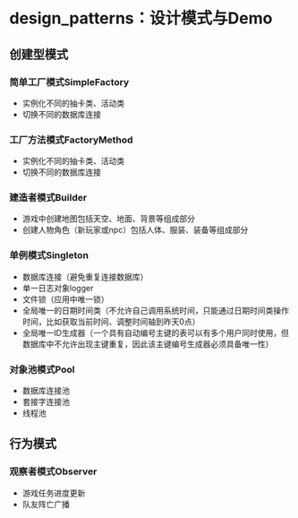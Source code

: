 # design_patterns：设计模式与Demo

## 创建型模式

### 简单工厂模式SimpleFactory
- 实例化不同的抽卡类、活动类
- 切换不同的数据库连接

### 工厂方法模式FactoryMethod
- 实例化不同的抽卡类、活动类
- 切换不同的数据库连接

### 建造者模式Builder
- 游戏中创建地图包括天空、地面、背景等组成部分
- 创建人物角色（新玩家或npc）包括人体、服装、装备等组成部分

### 单例模式Singleton
- 数据库连接（避免重复连接数据库）
- 单一日志对象logger
- 文件锁（应用中唯一锁）
- 全局唯一的日期时间类（不允许自己调用系统时间，只能通过日期时间类操作时间，比如获取当前时间、调整时间轴到昨天0点）
- 全局唯一ID生成器（一个具有自动编号主键的表可以有多个用户同时使用，但数据库中不允许出现主键重复，因此该主键编号生成器必须具备唯一性）

### 对象池模式Pool
- 数据库连接池
- 套接字连接池
- 线程池

## 行为模式

### 观察者模式Observer
- 游戏任务进度更新
- 队友阵亡广播
